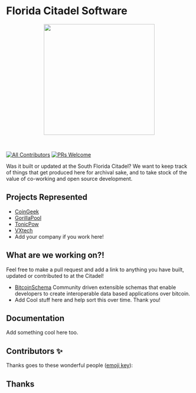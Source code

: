# Florida Citadel Software


<p align="center">
  <a href="https://twitter.com/bitcoin_florida">
    <img src="https://imgur.com/Mko80KB" height="300px">
  </a>
</p>

&nbsp;

[![All Contributors](https://img.shields.io/badge/all_contributors-153-orange.svg?style=flat-square)](#contributors-)
[![PRs Welcome](https://img.shields.io/badge/PRs-welcome-brightgreen.svg?style=flat-square)](http://makeapullrequest.com)


Was it built or updated at the South Florida Citadel? 
We want to keep track of things that get produced here 
for archival sake, and to take stock of the value of 
co-working and open source development. 

## Projects Represented

- [CoinGeek](https://coingeek.com)
- [GorillaPool](https://gorillapool.com/)
- [TonicPow](https://tonicpow.com)
- [VXtech](https://vxpass.com/)
- Add your company if you work here!

## What are we working on?!

Feel free to make a pull request and add a link to anything you have built, updated or contributed to at the Citadel!

- [BitcoinSchema](https://github.com/BitcoinSchema/) Community driven extensible schemas that enable developers to create interoperable data based applications over bitcoin. 
- Add Cool stuff here and help sort this over time. Thank you!
  
## Documentation
Add something cool here too.

## Contributors ✨

Thanks goes to these wonderful people
([emoji key](https://github.com/all-contributors/all-contributors#emoji-key)):


## Thanks
